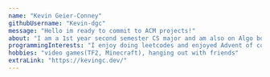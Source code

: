 ```yaml
---
name: "Kevin Geier-Conney"
githubUsername: "Kevin-dgc"
message: "Hello im ready to commit to ACM projects!"
about: "I am a 1st year second semester CS major and am also on Algo board member"
programmingInterests: "I enjoy doing leetcodes and enjoyed Advent of code this past year"
hobbies: "video games(TF2, Minecraft), hanging out with friends"
extraLink: "https://kevingc.dev/"
---
```

